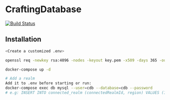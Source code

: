 # CraftingDatabase
[![Build Status](https://www.travis-ci.com/johvik/CraftingDatabase.svg?branch=master)](https://www.travis-ci.com/johvik/CraftingDatabase)

## Installation
```sh
<Create a customized .env>

openssl req -newkey rsa:4096 -nodes -keyout key.pem -x509 -days 365 -out certificate.pem

docker-compose up -d

# Add a realm
Add it to .env before starting or run:
docker-compose exec db mysql --user=cdb --database=cdb --password
# e.g: INSERT INTO connected_realm (connectedRealmId, region) VALUES (1096, "eu");
```
